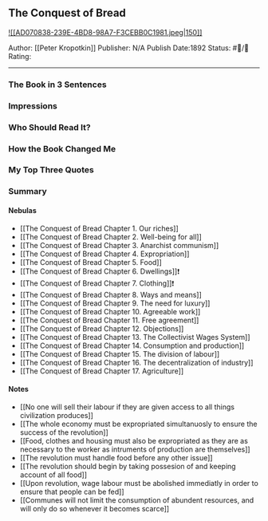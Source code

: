 ## The Conquest of Bread

[ ![[AD070838-239E-4BD8-98A7-F3CEBB0C1981.jpeg|150]] ](https://www.amazon.com/gp/aw/d/B094761RQ3/ref=tmm_kin_swatch_0?ie=UTF8&qid=1675208114&sr=8-2)

Author: [[Peter Kropotkin]]
Publisher: N/A
Publish Date:1892
Status: #💫/💫 
Rating:

___

### The Book in 3 Sentences



### Impressions



### Who Should Read It?



### How the Book Changed Me



### My Top Three Quotes



### Summary



#### Nebulas

- [[The Conquest of Bread Chapter 1. Our riches]] 
- [[The Conquest of Bread Chapter 2. Well-being for all]] 
- [[The Conquest of Bread Chapter 3. Anarchist communism]]
- [[The Conquest of Bread Chapter 4. Expropriation]]
- [[The Conquest of Bread Chapter 5. Food]]
- [[The Conquest of Bread Chapter 6. Dwellings]]❗️
- [[The Conquest of Bread Chapter 7. Clothing]]❗️
- [[The Conquest of Bread Chapter 8. Ways and means]]
- [[The Conquest of Bread Chapter 9. The need for luxury]]
- [[The Conquest of Bread Chapter 10. Agreeable work]]
- [[The Conquest of Bread Chapter 11. Free agreement]] 
- [[The Conquest of Bread Chapter 12. Objections]] 
- [[The Conquest of Bread Chapter 13. The Collectivist Wages System]]
- [[The Conquest of Bread Chapter 14. Consumption and production]] 
- [[The Conquest of Bread Chapter 15. The division of labour]]
- [[The Conquest of Bread Chapter 16. The decentralization of industry]]
- [[The Conquest of Bread Chapter 17. Agriculture]]

#### Notes

- [[No one will sell their labour if they are given access to all things civilization produces]]
- [[The whole economy must be expropriated simultanuosly to ensure the success of the revolution]]
- [[Food, clothes and housing must also be expropriated as they are as necessary to the worker as intruments of production are themselves]]
- [[The revolution must handle food before any other issue]]
- [[The revolution should begin by taking possesion of and keeping account of all food]]
- [[Upon revolution, wage labour must be abolished immediatly in order to ensure that people can be fed]]
- [[Communes will not limit the consumption of abundent resources, and will only do so whenever it becomes scarce]]
